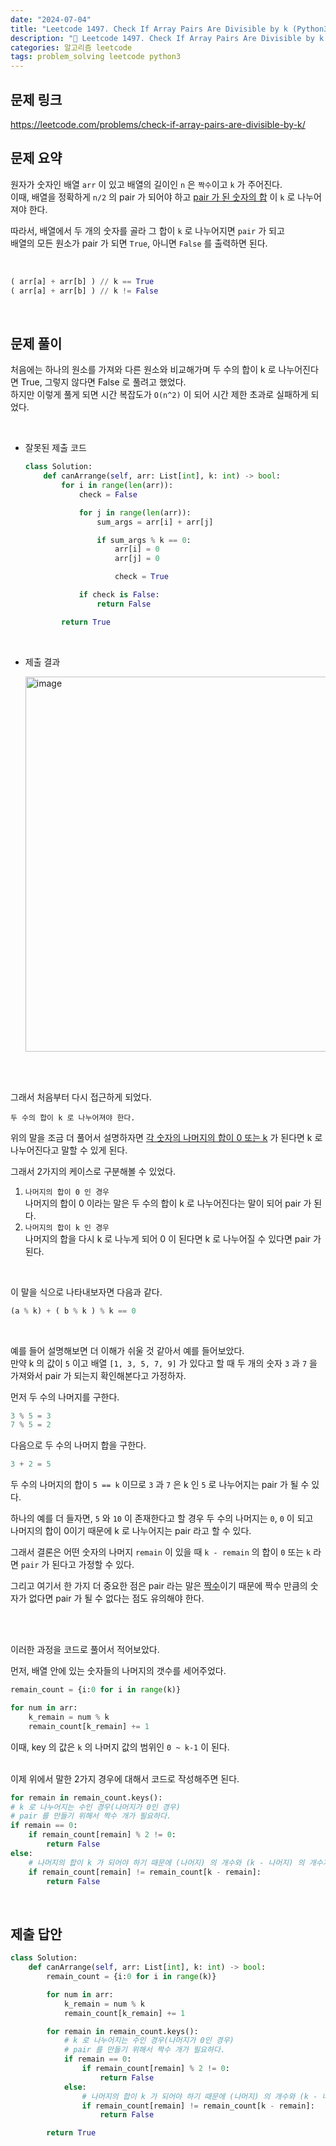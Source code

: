 ```yaml
---
date: "2024-07-04"
title: "Leetcode 1497. Check If Array Pairs Are Divisible by k (Python3)"
description: "😤 Leetcode 1497. Check If Array Pairs Are Divisible by k 문제 풀이"
categories: 알고리즘 leetcode
tags: problem_solving leetcode python3
---
```


## 문제 링크
https://leetcode.com/problems/check-if-array-pairs-are-divisible-by-k/


## 문제 요약
원자가 숫자인 배열 `arr` 이 있고 배열의 길이인 `n` 은 `짝수`이고 `k` 가 주어진다.  
이때, 배열을 정확하게 `n/2` 의 pair 가 되어야 하고 <U>pair 가 된 숫자의 합</U> 이 `k` 로 나누어져야 한다.  

따라서, 배열에서 두 개의 숫자를 골라 그 합이 `k` 로 나누어지면 `pair` 가 되고  
배열의 모든 원소가 pair 가 되면 `True`, 아니면 `False` 를 출력하면 된다.  

<br>

```python
( arr[a] + arr[b] ) // k == True
( arr[a] + arr[b] ) // k != False
```

<br>

## 문제 풀이

처음에는 하나의 원소를 가져와 다른 원소와 비교해가며 두 수의 합이 k 로 나누어진다면 True, 그렇지 않다면 False 로 풀려고 했었다.  
하지만 이렇게 풀게 되면 시간 복잡도가 `O(n^2)` 이 되어 시간 제한 초과로 실패하게 되었다.  
  
<br>

* 잘못된 제출 코드  

    ```python
    class Solution:
        def canArrange(self, arr: List[int], k: int) -> bool:
            for i in range(len(arr)):
                check = False

                for j in range(len(arr)):
                    sum_args = arr[i] + arr[j]

                    if sum_args % k == 0:
                        arr[i] = 0
                        arr[j] = 0

                        check = True

                if check is False:
                    return False

            return True
    ```
<br>

* 제출 결과  
  
    <img width="600" alt="image" src="https://github.com/JIKOID/jikoid.github.io/assets/48994100/1e8441f9-34c6-49ae-a638-af4afe6fed97">

<br><br>

그래서 처음부터 다시 접근하게 되었다.  

`두 수의 합이 k 로 나누어져야 한다.`  
  
위의 말을 조금 더 풀어서 설명하자면 <U>각 숫자의 나머지의 합이 0 또는 k</U> 가 된다면 k 로 나누어진다고 말할 수 있게 된다.  

그래서 2가지의 케이스로 구분해볼 수 있었다.  

1. `나머지의 합이 0 인 경우`  
    나머지의 합이 0 이라는 말은 두 수의 합이 k 로 나누어진다는 말이 되어 pair 가 된다.  
2. `나머지의 합이 k 인 경우`  
    나머지의 합을 다시 k 로 나누게 되어 0 이 된다면 k 로 나누어질 수 있다면 pair 가 된다.

<br>
  
이 말을 식으로 나타내보자면 다음과 같다.  

```python
(a % k) + ( b % k ) % k == 0
```
<br>

예를 들어 설명해보면 더 이해가 쉬울 것 같아서 예를 들어보았다.  
만약 k 의 값이 `5` 이고 배열 `[1, 3, 5, 7, 9]` 가 있다고 할 때 두 개의 숫자 `3` 과 `7` 을 가져와서 pair 가 되는지 확인해본다고 가정하자.  
  
  
먼저 두 수의 나머지를 구한다.

```python
3 % 5 = 3
7 % 5 = 2
```
  
다음으로 두 수의 나머지 합을 구한다.  

```python
3 + 2 = 5
```
  
두 수의 나머지의 합이 `5 == k` 이므로 `3` 과 `7` 은 k 인 `5` 로 나누어지는 pair 가 될 수 있다.  
  
하나의 예를 더 들자면, `5` 와 `10` 이 존재한다고 할 경우 두 수의 나머지는 `0`, `0` 이 되고  
나머지의 합이 0이기 때문에 k 로 나누어지는 pair 라고 할 수 있다.  


그래서 결론은 어떤 숫자의 나머지 `remain` 이 있을 때 `k - remain` 의 합이 `0` 또는 `k` 라면 `pair` 가 된다고 가정할 수 있다.  

그리고 여기서 한 가지 더 중요한 점은 pair 라는 말은 <U>짝수</U>이기 때문에 짝수 만큼의 숫자가 없다면 pair 가 될 수 없다는 점도 유의해야 한다.  
  
<br><br>
  
이러한 과정을 코드로 풀어서 적어보았다.  
  
먼저, 배열 안에 있는 숫자들의 나머지의 갯수를 세어주었다.  
  
```python
remain_count = {i:0 for i in range(k)}

for num in arr:
    k_remain = num % k
    remain_count[k_remain] += 1
```
  

이때, key 의 값은 `k` 의 나머지 값의 범위인 `0 ~ k-1` 이 된다.  
<br>

이제 위에서 말한 2가지 경우에 대해서 코드로 작성해주면 된다.

```python
for remain in remain_count.keys():
# k 로 나누어지는 수인 경우(나머지가 0인 경우)
# pair 를 만들기 위해서 짝수 개가 필요하다.
if remain == 0:
    if remain_count[remain] % 2 != 0:
        return False
else:
    # 나머지의 합이 k 가 되어야 하기 때문에 (나머지) 의 개수와 (k - 나머지) 의 개수가 같아야 pair 가 된다.
    if remain_count[remain] != remain_count[k - remain]:
        return False
```

<br>


## 제출 답안
```python
class Solution:
    def canArrange(self, arr: List[int], k: int) -> bool:
        remain_count = {i:0 for i in range(k)}

        for num in arr:
            k_remain = num % k
            remain_count[k_remain] += 1

        for remain in remain_count.keys():
            # k 로 나누어지는 수인 경우(나머지가 0인 경우)
            # pair 를 만들기 위해서 짝수 개가 필요하다.
            if remain == 0:
                if remain_count[remain] % 2 != 0:
                    return False
            else:
                # 나머지의 합이 k 가 되어야 하기 때문에 (나머지) 의 개수와 (k - 나머지) 의 개수가 같아야 pair 가 된다.
                if remain_count[remain] != remain_count[k - remain]:
                    return False

        return True
```